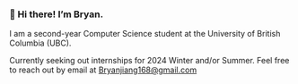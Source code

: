 ### 👋 Hi there! I’m Bryan. 

I am a second-year Computer Science student at the University of British Columbia (UBC).

Currently seeking out internships for 2024 Winter and/or Summer. Feel free to reach out by email at <Bryanjiang168@gmail.com>
